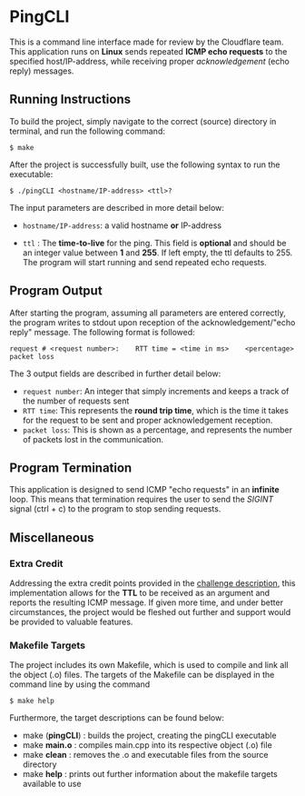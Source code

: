  # PingCLI
 This is a command line interface made for review by the Cloudflare team. This application runs on **Linux** sends repeated **ICMP echo requests** to the specified host/IP-address, while receiving proper *acknowledgement* (echo reply) messages.

 ## Running Instructions
 To build the project, simply navigate to the correct (source) directory in terminal, and run the following command:
 ```
 $ make
 ```
 After the project is successfully built, use the following syntax to run the executable:
 ```
 $ ./pingCLI <hostname/IP-address> <ttl>?
 ```
 The input parameters are described in more detail below:
 
 * `hostname/IP-address`: a valid hostname **or** IP-address

 * `ttl` : The **time-to-live** for the ping. This field is **optional** and should be an integer value between **1** and **255**. If left empty, the ttl defaults to 255.
The program will start running and send repeated echo requests.

## Program Output
After starting the program, assuming all parameters are entered correctly, the program writes to stdout upon reception of the acknowledgement/"echo reply" message. The following format is followed:
```
request # <request number>:    RTT time = <time in ms>    <percentage> packet loss
```
The 3 output fields are described in further detail below:
* `request number`: An integer that simply increments and keeps a track of the number of requests sent
* `RTT time`: This represents the **round trip time**, which is the time it takes for the request to be sent and proper acknowledgement reception.
* `packet loss`: This is shown as a percentage, and represents the number of packets lost in the communication.

## Program Termination
This application is designed to send ICMP "echo requests" in an **infinite** loop. This means that termination requires the user to send the *SIGINT* signal (ctrl + c) to the program to stop sending requests.


## Miscellaneous
### Extra Credit
Addressing the extra credit points provided in the [challenge description](https://github.com/cloudflare-internship-2020/internship-application-systems/blob/master/README.md), this implementation allows for the **TTL** to be received as an argument and reports the resulting ICMP message. If given more time, and under better circumstances, the project would be fleshed out further and support would be provided to valuable features.

### Makefile Targets
The project includes its own Makefile, which is used to compile and link all the object (.o) files. The targets of the Makefile can be displayed in the command line by using the command
```
$ make help
```
Furthermore, the target descriptions can be found below:
* make (**pingCLI**) : builds the project, creating the pingCLI executable
* make **main.o**    : compiles main.cpp into its respective object (.o) file
* make **clean**     : removes the .o and executable files from the source directory
* make **help**      : prints out further information about the makefile targets available to use
